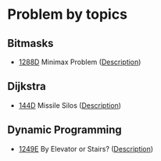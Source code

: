# Problem by topics

## Bitmasks

- [1288D](1288/d/d.cc) Minimax Problem ([Description](https://codeforces.com/problemset/problem/1288/D))

## Dijkstra

- [144D](144/d/d.kt) Missile Silos ([Description](https://codeforces.com/problemset/problem/144/D))

## Dynamic Programming

- [1249E](1249/e/e.cc) By Elevator or Stairs? ([Description](https://codeforces.com/problemset/problem/1249/E))